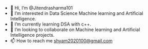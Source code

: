 - 👋 Hi, I’m @Jitendrasharma101
- 👀 I’m interested in Data Science Machine learning and Artificial Intelligence.
- 🌱 I’m currently learning DSA with c++.
- 💞️ I’m looking to collaborate on Machine learning and Artificial Intelligence projects.
- 📫 How to reach me shyam2020100@gmail.com

<!---
Jitendrasharma101/Jitendrasharma101 is a ✨ special ✨ repository because its `README.md` (this file) appears on your GitHub profile.
You can click the Preview link to take a look at your changes.
--->
